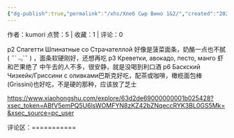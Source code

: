 ```yaml
---
{"dg-publish":true,"permalink":"/xhs/Хлеб Сыр Вино 1&2/","created":"2025-03-17T22:39:21.989+08:00","updated":"2025-03-17T22:39:21.990+08:00"}
---
```


作者：kumori
点赞：5   |   收藏：1   |   评论：0

p2 Спагетти Шпинатные со Страчателлой 好像是菠菜面条，奶酪一点也不腻( ﻿˶﻿´﹃`˵﻿ ) ，面条软硬刚好，还想再吃
p3 Креветки, авокадо, песто, манго 虾和芒果绝了
中午去的人不多，很安静，就是没喝到利口酒
p6 Баскский Чизкейк/Гриссини с оливками巴斯克好吃，配茶或咖啡，橄榄面包棒(Grissini)也好吃，不是硬的那种，应该放了芝士

https://www.xiaohongshu.com/explore/63d2de69000000001b025428?xsec_token=ABfV5emPQ5U6lsWOMFYN8zKZ42bZNqeccRYK3BL0GS5Mk=&xsec_source=pc_user

评论区：===========

